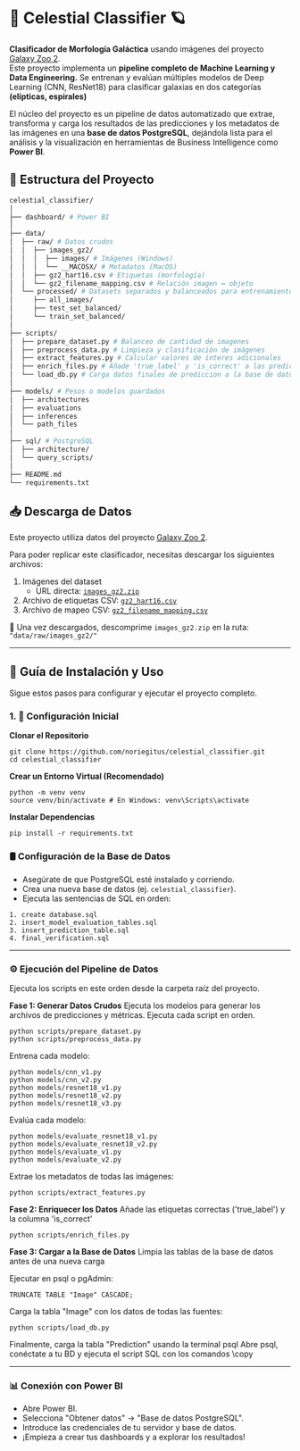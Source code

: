 # 🌌 Celestial Classifier 🪐

**Clasificador de Morfología Galáctica** usando imágenes del proyecto [Galaxy Zoo 2](https://data.galaxyzoo.org/). <br>
Este proyecto implementa un **pipeline completo de Machine Learning y Data Engineering.** Se entrenan y evalúan múltiples modelos de Deep Learning (CNN, ResNet18) para clasificar galaxias en dos categorías **(elípticas, espirales)**

El núcleo del proyecto es un pipeline de datos automatizado que extrae, transforma y carga los resultados de las predicciones y los metadatos de las imágenes en una **base de datos PostgreSQL**, dejándola lista para el análisis y la visualización en herramientas de Business Intelligence como **Power BI**.




## 📁 Estructura del Proyecto
```bash
celestial_classifier/
│
├── dashboard/ # Power BI
│
├── data/
│  ├── raw/ # Datos crudos
│  │  ├── images_gz2/
│  │  │  ├── images/ # Imágenes (Windows)
│  │  │  └── __MACOSX/ # Metadatos (MacOS)
│  │  ├── gz2_hart16.csv # Etiquetas (morfología)
│  │  └── gz2_filename_mapping.csv # Relación imagen ↔ objeto
│  └── processed/ # Datasets separados y balanceados para entrenamiento y test
│     ├── all_images/
│     ├── test_set_balanced/
│     └── train_set_balanced/
│
├── scripts/
│  ├── prepare_dataset.py # Balanceo de cantidad de imagenes
│  ├── preprocess_data.py # Limpieza y clasificación de imágenes
│  ├── extract_features.py # Calcular valores de interes adicionales
│  ├── enrich_files.py # Añade 'true_label' y 'is_correct' a las predicciones.
│  └── load_db.py # Carga datos finales de prediccion a la base de datos
│
├── models/ # Pesos o modelos guardados
│  ├── architectures
│  ├── evaluations
│  ├── inferences
│  └── path_files
│
├── sql/ # PostgreSQL
│  ├── architecture/
│  └── query_scripts/
│
├── README.md
└── requirements.txt
```

## 📥 Descarga de Datos
Este proyecto utiliza datos del proyecto [Galaxy Zoo 2](https://data.galaxyzoo.org/).

Para poder replicar este clasificador, necesitas descargar los siguientes archivos:

1. Imágenes del dataset
   - URL directa: [`images_gz2.zip`](https://www.kaggle.com/datasets/jaimetrickz/galaxy-zoo-2-images?resource=download&select=images_gz2)
2. Archivo de etiquetas CSV: [`gz2_hart16.csv`](https://static.zooniverse.org/data.galaxyzoo.org/#section-8)
3. Archivo de mapeo CSV: [`gz2_filename_mapping.csv`](https://www.kaggle.com/datasets/jaimetrickz/galaxy-zoo-2-images?resource=download&select=gz2_filename_mapping.csv)

📁 Una vez descargados, descomprime `images_gz2.zip` en la ruta:
```"data/raw/images_gz2/"```

---

## 🚀 Guía de Instalación y Uso

Sigue estos pasos para configurar y ejecutar el proyecto completo.

### 1. 💾 Configuración Inicial

**Clonar el Repositorio**
```
git clone https://github.com/noriegitus/celestial_classifier.git
cd celestial_classifier
```

**Crear un Entorno Virtual (Recomendado)**
```
python -m venv venv
source venv/bin/activate # En Windows: venv\Scripts\activate
```

**Instalar Dependencias**
```
pip install -r requirements.txt
```


### 🛢 Configuración de la Base de Datos

- Asegúrate de que PostgreSQL esté instalado y corriendo.
- Crea una nueva base de datos (ej. `celestial_classifier`).
- Ejecuta las sentencias de SQL en orden:
```
1. create database.sql
2. insert_model_evaluation_tables.sql
3. insert_prediction_table.sql
4. final_verification.sql
```
---

### ⚙️ Ejecución del Pipeline de Datos

Ejecuta los scripts en este orden desde la carpeta raíz del proyecto.

**Fase 1: Generar Datos Crudos**
Ejecuta los modelos para generar los archivos de predicciones y métricas. Ejecuta cada script en orden.
```
python scripts/prepare_dataset.py
python scripts/preprocess_data.py
```

Entrena cada modelo:
```
python models/cnn_v1.py
python models/cnn_v2.py
python models/resnet18_v1.py
python models/resnet18_v2.py
python models/resnet18_v3.py
```

Evalúa cada modelo:
```
python models/evaluate_resnet18_v1.py
python models/evaluate_resnet18_v2.py
python models/evaluate_v1.py
python models/evaluate_v2.py
```

Extrae los metadatos de todas las imágenes:
```
python scripts/extract_features.py
```

**Fase 2: Enriquecer los Datos**
Añade las etiquetas correctas ('true_label') y la columna 'is_correct'
```
python scripts/enrich_files.py
```

**Fase 3: Cargar a la Base de Datos**
Limpia las tablas de la base de datos antes de una nueva carga

Ejecutar en psql o pgAdmin:
```
TRUNCATE TABLE "Image" CASCADE;
```

Carga la tabla "Image" con los datos de todas las fuentes:
```
python scripts/load_db.py
```

Finalmente, carga la tabla "Prediction" usando la terminal psql
Abre psql, conéctate a tu BD y ejecuta el script SQL con los comandos \copy

---

### 📊 Conexión con Power BI

- Abre Power BI.
- Selecciona "Obtener datos" -> "Base de datos PostgreSQL".
- Introduce las credenciales de tu servidor y base de datos.
- ¡Empieza a crear tus dashboards y a explorar los resultados!
